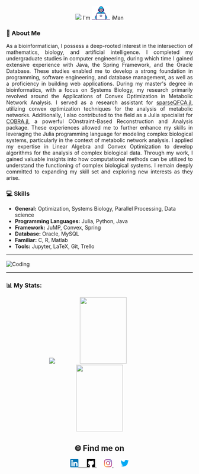 <div align="center">
    <img src="https://capsule-render.vercel.app/api?type=waving&color=gradient&customColorList=6&height=120&section=header&text=Hello&fontSize=32&animation=fadeIn&fontAlignY=30">
    I'm 
     <img src="https://raw.githubusercontent.com/dev-akshat/archive/main/images/gifs/others/dev_boy.gif" width="50">
    iMan
</div>

### 💫 About Me

<p align='justify'>
As a bioinformatician, I possess a deep-rooted interest in the intersection of mathematics, biology, and artificial intelligence. I completed my undergraduate studies in computer engineering, during which time I gained extensive experience with Java, the Spring Framework, and the Oracle Database. These studies enabled me to develop a strong foundation in programming, software engineering, and database management, as well as a proficiency in building web applications. During my master's degree in bioinformatics, with a focus on Systems Biology, my research primarily revolved around the Applications of Convex Optimization in Metabolic Network Analysis. I served as a research assistant for <a href="https://github.com/mtefagh/sparseQFCA.jl">sparseQFCA.jl</a>, utilizing convex optimization techniques for the analysis of metabolic networks. Additionally, I also contributed to the field as a Julia specialist for <a href="https://github.com/opencobra/COBRA.jl">COBRA.jl</a>, a powerful COnstraint-Based Reconstruction and Analysis package. These experiences allowed me to further enhance my skills in leveraging the Julia programming language for modeling complex biological systems, particularly in the context of metabolic network analysis. I applied my expertise in Linear Algebra and Convex Optimization to develop algorithms for the analysis of complex biological data. Through my work, I gained valuable insights into how computational methods can be utilized to understand the functioning of complex biological systems. I remain deeply committed to expanding my skill set and exploring new interests as they arise.
</p>

### 💻 Skills

- **General:** Optimization, Systems Biology, Parallel Processing, Data science
- **Programming Languages:** Julia, Python, Java
- **Framework:** JuMP, Convex, Spring
- **Database:** Oracle, MySQL
- **Familiar:** C, R, Matlab
- **Tools:** Jupyter, LaTeX, Git, Trello

<hr/>

<img align="center" width="1000" src="https://www.mygo.ge/uploads/blog/1584023795.jpg" alt="Coding">

<hr/>

### 📊 My Stats:

<p align="center">
<img height="180em" src="https://github-readme-stats.vercel.app/api?username=iManGHD&show_icons=true&theme=react&background=0d1117&&hide_border=true&date_format=M%20j%5B%2C%20Y%5D&&count_private=true&include_all_commits=true" />
<img height="180em" src="https://github-readme-streak-stats.herokuapp.com/?user=iManGHD&theme=react&background=0d1117&hide_border=true&date_format=M%20j%5B%2C%20Y%5D&count_private=true" width="50%" />
<img height="180em" src="https://github-readme-stats.vercel.app/api/top-langs/?username=iManGHD&theme=react&hide_border=false&include_all_commits=true&count_private=true&layout=compact"
width="50%"/>
</p>



<h2 align="center">🌐 Find me on</h2>

<p align="center">
  <a href="https://www.linkedin.com/in/imanghadimi">
    <img  alt="Linkedin" width="22px" src="https://raw.githubusercontent.com/dev-akshat/archive/main/images/svgs/social_media/linkedin.svg"/>
  &nbsp&nbsp&nbsp&nbsp
  <a href="https://github.com/iManGHD">
    <img alt="GitHub" width="22px" src="https://raw.githubusercontent.com/dev-akshat/archive/main/images/svgs/social_media/github.svg"/>
  </a>
  &nbsp&nbsp&nbsp&nbsp
  <a href="https://www.instagram.com/iman_30a95">
    <img  alt="Instagram" width="22px" src="https://raw.githubusercontent.com/dev-akshat/archive/main/images/svgs/social_media/instagram.svg"/>
  </a>
  &nbsp&nbsp&nbsp&nbsp
  <a href="https://twitter.com/iMan_30a95">
    <img alt="Twitter" width="22px" src="https://raw.githubusercontent.com/dev-akshat/archive/main/images/svgs/social_media/twitter.svg"/>
  </a>
</p>



